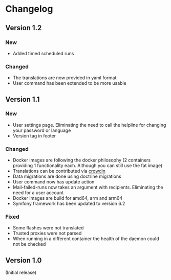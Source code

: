 # Changelog
## Version 1.2
### New
* Added timed scheduled runs

### Changed
* The translations are now provided in yaml format
* User command has been extended to be more usable

## Version 1.1

### New
* User settings page. Eliminating the need to call the helpline for changing your password or language
* Version tag in footer

### Changed
* Docker images are following the docker philosophy (2 containers providing 1 functionality each. Although you can still use the fat image)
* Translations can be contributed via [crowdin](https://crowdin.com/project/webcron-management)
* Data migrations are done using doctrine migrations
* User command now has update action
* Mail-failed-runs now takes an argument with recipients. Eliminating the need for a user account
* Docker images are build for amd64, arm and arm64
* Symfony framework has been updated to version 6.2

### Fixed
* Some flashes were not translated
* Trusted proxies were not parsed
* When running in a different container the health of the daemon could not be checked

## Version 1.0

(Initial release)
